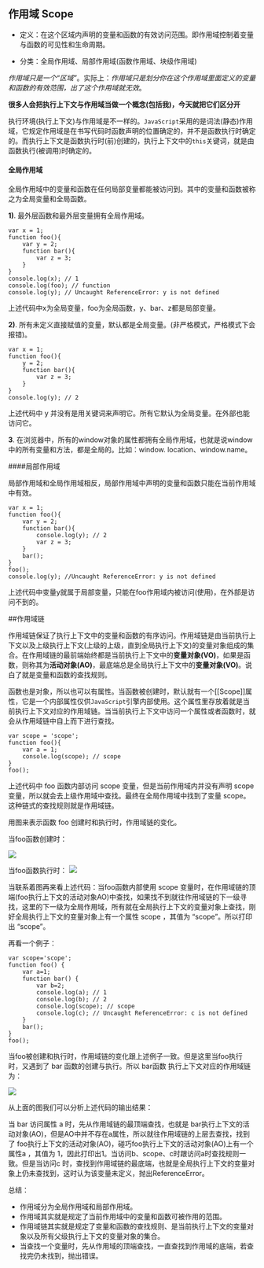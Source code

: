 ## 作用域 Scope
- 定义：在这个区域内声明的变量和函数的有效访问范围。即作用域控制着变量与函数的可见性和生命周期。

- 分类：全局作用域、局部作用域(函数作用域、块级作用域)

*作用域只是一个“区域”*。实际上：*作用域只是划分你在这个作用域里面定义的变量和函数的有效范围，出了这个作用域就无效*。

**很多人会把执行上下文与作用域当做一个概念(包括我)，今天就把它们区分开**

执行环境(执行上下文)与作用域是不一样的。`JavaScript`采用的是词法(静态)作用域，它规定作用域是在书写代码时函数声明的位置确定的，并不是函数执行时确定的。而执行上下文是函数执行时(前)创建的，执行上下文中的`this`关键词，就是由函数执行(被调用)时确定的。

#### 全局作用域

全局作用域中的变量和函数在任何局部变量都能被访问到。其中的变量和函数被称之为全局变量和全局函数。

**1)**. 最外层函数和最外层变量拥有全局作用域。

```
var x = 1;
function foo(){
	var y = 2;
	function bar(){
		var z = 3;
	}
}
console.log(x); // 1
console.log(foo); // function
console.log(y); // Uncaught ReferenceError: y is not defined
```
上述代码中x为全局变量，foo为全局函数，y、bar、z都是局部变量。

**2)**. 所有未定义直接赋值的变量，默认都是全局变量。(非严格模式，严格模式下会报错)。

```
var x = 1;
function foo(){
	y = 2;
	function bar(){
		var z = 3;
	}
}
console.log(y); // 2
```
上述代码中 y 并没有是用关键词来声明它。所有它默认为全局变量。在外部也能访问它。

**3**. 在浏览器中，所有的window对象的属性都拥有全局作用域，也就是说window中的所有变量和方法，都是全局的。比如：window. location、window.name。

####局部作用域

局部作用域和全局作用域相反，局部作用域中声明的变量和函数只能在当前作用域中有效。

```
var x = 1;
function foo(){
	var y = 2;
	function bar(){
		console.log(y); // 2
		var z = 3;
	}
	bar();
}
foo();
console.log(y); //Uncaught ReferenceError: y is not defined
```
上述代码中变量y就属于局部变量，只能在foo作用域内被访问(使用)，在外部是访问不到的。

##作用域链

作用域链保证了执行上下文中的变量和函数的有序访问。作用域链是由当前执行上下文以及上级执行上下文(上级的上级，直到全局执行上下文)的变量对象组成的集合。在作用域链的最前端始终都是当前执行上下文中的**变量对象(VO)**，如果是函数，则称其为**活动对象(AO)**，最底端总是全局执行上下文中的**变量对象(VO)**。说白了就是变量和函数的查找规则。

函数也是对象，所以也可以有属性。当函数被创建时，默认就有一个[[Scope]]属性，它是一个内部属性仅供`JavaScript`引擎内部使用。这个属性里存放着就是当前执行上下文对应的作用域链。当当前执行上下文中访问一个属性或者函数时，就会从作用域链中自上而下进行查找。


```
var scope = 'scope';
function foo(){
	var a = 1; 
	console.log(scope);	// scope
}
foo();
```
上述代码中 foo 函数内部访问 scope 变量，但是当前作用域内并没有声明 scope 变量，所以就会去上级作用域中查找。最终在全局作用域中找到了变量 scope。这种链式的查找规则就是作用域链。

用图来表示函数 foo 创建时和执行时，作用域链的变化。

当foo函数创建时：

![](https://tva1.sinaimg.cn/large/007S8ZIlgy1geiu5uegswj30ju03kmx0.jpg)

当foo函数执行时：
![](https://tva1.sinaimg.cn/large/007S8ZIlgy1geiu5yph0zj30jn07kq2u.jpg)

当联系着图再来看上述代码：当foo函数内部使用 scope 变量时，在作用域链的顶端(foo执行上下文的活动对象AO)中查找，如果找不到就往作用域链的下一级寻找，这里的下一级为全局作用域，所有就在全局执行上下文的变量对象上查找，刚好全局执行上下文的变量对象上有一个属性 scope ，其值为 “scope”。所以打印出 “scope”。

再看一个例子：

```
var scope='scope';
function foo() {
    var a=1;
    function bar() {
        var b=2;
        console.log(a); // 1
        console.log(b); // 2
        console.log(scope); // scope
        console.log(c); // Uncaught ReferenceError: c is not defined
    }
    bar();
}
foo();
```

当foo被创建和执行时，作用域链的变化跟上述例子一致。但是这里当foo执行时，又遇到了 bar 函数的创建与执行。所以 bar函数 执行上下文对应的作用域链为：

![](https://tva1.sinaimg.cn/large/007S8ZIlgy1geiuj7wbefj30ji0bcmx5.jpg)

从上面的图我们可以分析上述代码的输出结果：

当 bar 访问属性 a 时，先从作用域链的最顶端查找，也就是 bar执行上下文的活动对象(AO)，但是AO中并不存在a属性，所以就往作用域链的上层去查找，找到了 foo执行上下文的活动对象(AO)，碰巧foo执行上下文的活动对象(AO)上有一个属性a ，其值为 1，因此打印出1。当访问b、scope、c时跟访问a时查找规则一致。但是当访问c 时，查找到作用域链的最底端，也就是全局执行上下文的变量对象上仍未查找到，这时认为该变量未定义，抛出ReferenceError。

总结：

* 作用域分为全局作用域和局部作用域。
* 作用域其实就是规定了当前作用域中的变量和函数可被作用的范围。
* 作用域链其实就是规定了变量和函数的查找规则、是当前执行上下文的变量对象以及所有父级执行上下文的变量对象的集合。
* 当查找一个变量时，先从作用域的顶端查找，一直查找到作用域的底端，若查找完仍未找到，抛出错误。